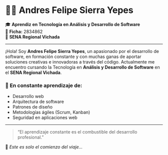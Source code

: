 # 👨‍💻 Andres Felipe Sierra Yepes

🎓 **Aprendiz en Tecnología en Análisis y Desarrollo de Software**  
📌 **Ficha:** 2834862  
🏫 **SENA Regional Vichada**  

---

¡Hola! Soy **Andres Felipe Sierra Yepes**, un apasionado por el desarrollo de software, en formación constante y con muchas ganas de aportar soluciones creativas e innovadoras a través del código. Actualmente me encuentro cursando la Tecnología en **Análisis y Desarrollo de Software** en el **SENA Regional Vichada**.

### 🌱 En constante aprendizaje de:
- Desarrollo web
- Arquitectura de software
- Patrones de diseño
- Metodologías ágiles (Scrum, Kanban)
- Seguridad en aplicaciones web

---

> “El aprendizaje constante es el combustible del desarrollo profesional.”

💚 _Este es solo el comienzo del viaje..._
